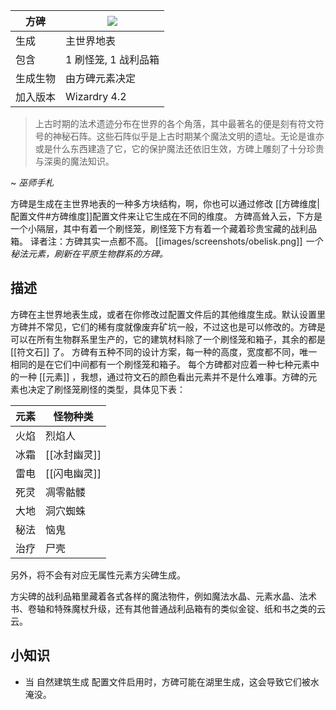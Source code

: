 | 方碑 | ![](https://github.com/Electroblob77/Wizardry/blob/1.12.2/src/main/resources/assets/ebwizardry/textures/integration/antiqueatlas/obelisk.png) |
| --- | --- |
| 生成 | 主世界地表 |
| 包含 | 1 刷怪笼, 1 战利品箱 |
| 生成生物 | 由方碑元素决定 |
| 加入版本 | Wizardry 4.2 |

> 上古时期的法术遗迹分布在世界的各个角落，其中最著名的便是刻有符文符号的神秘石阵。这些石阵似乎是上古时期某个魔法文明的遗址。无论是谁亦或是什么东西建造了它，它的保护魔法还依旧生效，方碑上雕刻了十分珍贵与深奥的魔法知识。

~ _巫师手札_

方碑是生成在主世界地表的一种多方块结构，啊，你也可以通过修改 [[方碑维度|配置文件#方碑维度]]配置文件来让它生成在不同的维度。 方碑高耸入云，下方是一个小隔层，其中有着一个刷怪笼，刷怪笼下方有着一个藏着珍贵宝藏的战利品箱。
译者注：方碑其实一点都不高。
[[images/screenshots/obelisk.png]]
_一个秘法元素，刷新在平原生物群系的方碑。_

## 描述
方碑在主世界地表生成，或者在你修改过配置文件后的其他维度生成。默认设置里方碑并不常见，它们的稀有度就像废弃矿坑一般，不过这也是可以修改的。方碑是可以在所有生物群系里生产的，它的建筑材料除了一个刷怪笼和箱子，其余的都是 [[符文石]] 了。 方碑有五种不同的设计方案，每一种的高度，宽度都不同，唯一相同的是在它们中间都有一个刷怪笼和箱子。
每个方碑都对应着一种七种元素中的一种 [[元素]] ，我想，通过符文石的颜色看出元素并不是什么难事。方碑的元素也决定了刷怪笼刷怪的类型，具体见下表：

| 元素 | 怪物种类 |
| --- | --- |
| 火焰 | 烈焰人 |
| 冰霜 | [[冰封幽灵]] |
| 雷电 | [[闪电幽灵]] |
| 死灵 | 凋零骷髅 |
| 大地 | 洞穴蜘蛛 |
| 秘法 | 恼鬼 |
| 治疗 | 尸壳 |

另外，将不会有对应无属性元素方尖碑生成。

方尖碑的战利品箱里藏着各式各样的魔法物件，例如魔法水晶、元素水晶、法术书、卷轴和特殊魔杖升级，还有其他普通战利品箱有的类似金锭、纸和书之类的云云。

## 小知识
- 当 自然建筑生成 配置文件启用时，方碑可能在湖里生成，这会导致它们被水淹没。
